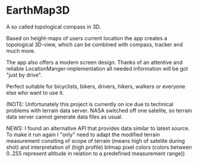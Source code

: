 # EarthMap3D

A so called topological compass in 3D.

Based on height-maps of users current location the app creates a topological 3D-view, which can be combined with compass, tracker and much more.

The app also offers a modern screen design. 
Thanks of an attentive and reliable LocationManger-implementation all needed information will be got "just by drive". 

Perfect suitable for bicyclists, bikers, drivers, hikers, walkers or everyone else who want to use it.

(NOTE: Unfortunately this project is currently on ice due to technical problems with terrain data server. 
NASA switched off one satelite, so terrain data server cannot generate data files as usual.

NEWS: I found an alternative API that provides data similar to latest source. To make it run again I "only" need to adapt the modified terrain measurement consiting of scope of terrain (means high of satelite during shot) and interpretation of (high profile) bitmap pixel colors (colors between 0..255 represent altitude in relation to a predefined measurement range))
